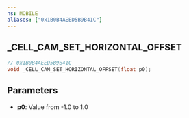 ```yaml
---
ns: MOBILE
aliases: ["0x1B0B4AEED5B9B41C"]
---
```

## _CELL_CAM_SET_HORIZONTAL_OFFSET

```c
// 0x1B0B4AEED5B9B41C
void _CELL_CAM_SET_HORIZONTAL_OFFSET(float p0);
```

## Parameters
* **p0**: Value from -1.0 to 1.0

